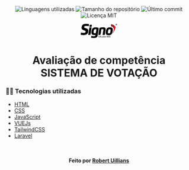 <!-- Badges session -->
<p align="center">  
  <!-- languages -->
  <img src="https://img.shields.io/github/languages/count/robert-office/react-node-site-filmes?style=social" alt="Linguagens utilizadas">
  <!-- repo size -->
  <img src="https://img.shields.io/github/repo-size/robert-office/react-node-site-filmes?style=social" alt="Tamanho do repositório">
  <!-- last commit -->
  <img src="https://img.shields.io/github/last-commit/robert-office/react-node-site-filmes?style=social" alt="Último commit">
  <!-- licence MIT -->
  <img src="https://img.shields.io/github/license/robert-office/react-node-site-filmes?style=social" alt="Licença MIT">
</p>

<!--Banner session-->
<p align="center">
  <img width="100px" src="public/assets/logo-signo.svg" alt="logo signo" title="SIGNO web">
</p>

<!--About session-->
<h1 align="center">Avaliação de competência<br>SISTEMA DE VOTAÇÃO</h1>

<h3>👨‍💻 Tecnologias utilizadas</h3>

- [HTML](https://www.w3schools.com/html/)
- [CSS](https://developer.mozilla.org/pt-BR/docs/Web/CSS)
- [JavaScript](https://developer.mozilla.org/en-US/docs/Web/JavaScript)
- [VUEJs](https://vuejs.org/)
- [TailwindCSS](https://tailwindcss.com/)
- [Laravel](https://laravel.com/)

<!--Bottom session-->
<br><h4 align=center>Feito por <a target="_blank" href="https://robert-curriculo.netlify.app/" >Robert Uillians</a></h4>
